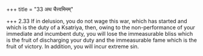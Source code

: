 +++
title = "33 अथ चैत्त्वमिमम्"

+++
2.33 If in delusion, you do not wage this war, which has started and
which is the duty of a Ksatriya, then, owing to the non-performance of
your immediate and incumbent duty, you will lose the immeasurable bliss
which is the fruit of discharging your duty and the immeasurable fame
which is the fruit of victory. In addition, you will incur extreme sin.
